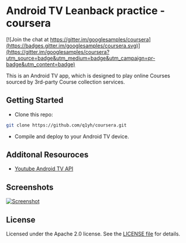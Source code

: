 # Android TV Leanback practice - coursera

[![Join the chat at https://gitter.im/googlesamples/coursera](https://badges.gitter.im/googlesamples/coursera.svg)](https://gitter.im/googlesamples/coursera?utm_source=badge&utm_medium=badge&utm_campaign=pr-badge&utm_content=badge)

This is an Android TV app, which is designed to play online Courses sourced by 3rd-party Course collection services.


## Getting Started

- Clone this repo:

```sh
git clone https://github.com/q1yh/coursera.git
```

- Compile and deploy to your Android TV device.

## Additonal Resouroces

- [Youtube Android TV API](http://www.android.com/tv/)


## Screenshots

[![Screenshot](screenshots/atv-leanback-all.png)](https://raw.githubusercontent.com/googlesamples/coursera/master/screenshots/atv-leanback-all.png)

## License

Licensed under the Apache 2.0 license. See the [LICENSE file][license] for details.

[store-apps]: https://play.google.com/store/apps/collection/promotion_3000e26_androidtv_apps_all
[studio]: https://developer.android.com/tools/studio/index.html
[getting-started]: https://developer.android.com/training/tv/start/start.html
[bugs]: https://github.com/googlesamples/coursera/issues/new
[license]: LICENSE

